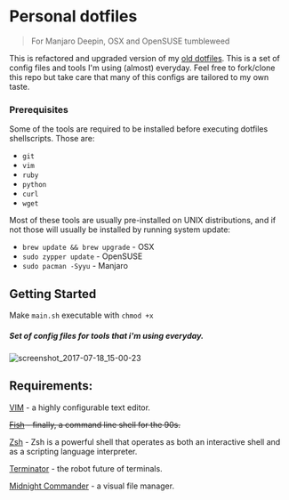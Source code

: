 # Personal dotfiles

> For Manjaro Deepin, OSX and OpenSUSE tumbleweed

This is refactored and upgraded version of my [old dotfiles](#). This is a set of config files and tools I'm using (almost) everyday. Feel free to fork/clone this repo but take care that many of this configs are tailored to my own taste.

### Prerequisites

Some of the tools are required to be installed before executing dotfiles shellscripts. Those are:

- `git`
- `vim`
- `ruby`  
- `python` 
- `curl` 
- `wget` 

Most of these tools are usually pre-installed on UNIX distributions, and if not those will usually be installed by running system update:

- `brew update && brew upgrade` - OSX
- `sudo zypper update` - OpenSUSE
- `sudo pacman -Syyu` - Manjaro

## Getting Started

Make `main.sh` executable with `chmod +x`

##### Set of config files for tools that i'm using everyday.
![screenshot_2017-07-18_15-00-23](https://user-images.githubusercontent.com/12204885/28353438-724a7172-6c64-11e7-9717-53f39e67fb38.png)

## Requirements:
[VIM](http://www.vim.org/) - a highly configurable text editor.

~~[Fish](http://fishshell.com/) - finally, a command line shell for the 90s.~~

[Zsh](https://wiki.archlinux.org/index.php/zsh) - Zsh is a powerful shell that operates as both an interactive shell and as a scripting language interpreter.

[Terminator](https://launchpad.net/terminator) - the robot future of terminals.

[Midnight Commander](https://midnight-commander.org/) - a visual file manager.
